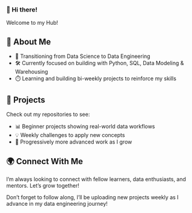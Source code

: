 ### 👋 Hi there!
Welcome to my Hub! 

## 🚀 About Me

- 🔄 Transitioning from Data Science to Data Engineering
- 🛠️ Currently focused on building with Python, SQL, Data Modeling & Warehousing
- ⏱️ Learning and building bi-weekly projects to reinforce my skills

## 🧩 Projects

Check out my repositories to see:
- 📊 Beginner projects showing real-world data workflows
- 💡 Weekly challenges to apply new concepts
- 🌱 Progressively more advanced work as I grow

## 🌍 Connect With Me
I’m always looking to connect with fellow learners, data enthusiasts, and mentors. Let’s grow together!

Don’t forget to follow along, I’ll be uploading new projects weekly as I advance in my data engineering journey!

<!--
**tahmee/tahmee** is a ✨ _special_ ✨ repository because its `README.md` (this file) appears on your GitHub profile.

Here are some ideas to get you started:
I'm Susan
i'm a Data Scientist 
- 🔭 I’m currently working on ...
- 🌱 I’m currently learning ...
- 👯 I’m looking to collaborate on ...
- 🤔 I’m looking for help with ...
- 💬 Ask me about ...
- 📫 How to reach me: ...
- 😄 Pronouns: ...
- ⚡ Fun fact: ...
-->
